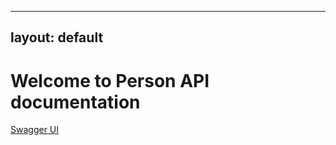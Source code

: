 
---
layout: default
---

# Welcome to Person API documentation

[Swagger UI](swagger-ui/index.html)
